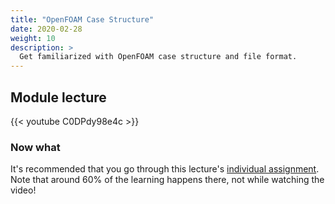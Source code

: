 ```yaml
---
title: "OpenFOAM Case Structure"
date: 2020-02-28
weight: 10
description: >
  Get familiarized with OpenFOAM case structure and file format.
---
```


## Module lecture

{{< youtube C0DPdy98e4c >}}

### Now what

It's recommended that you go through this lecture's 
[individual assignment](https://classroom.github.com/a/hwsrbFxc).
Note that around 60% of the learning happens there, not while watching the video!
